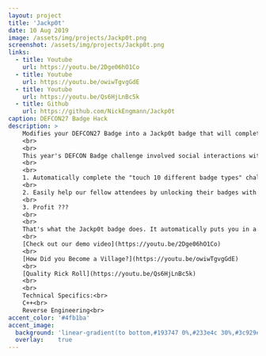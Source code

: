 ```yaml
---
layout: project
title: 'Jackp0t'
date: 10 Aug 2019
image: /assets/img/projects/Jackp0t.png
screenshot: /assets/img/projects/Jackp0t.png
links:
  - title: Youtube
    url: https://youtu.be/2Dge06hO1Co
  - title: Youtube
    url: https://youtu.be/owiwTgvgGdE
  - title: Youtube
    url: https://youtu.be/Qs6HjLnBc5k
  - title: Github
    url: https://github.com/NickEngmann/Jackp0t
caption: DEFCON27 Badge Hack
description: >
    Modifies your DEFCON27 Badge into a Jackp0t badge that will complete other attendee's badge challenge/trigger rick roll when held within a few inches of each other.
    <br>
    <br>
    This year's DEFCON Badge challenge involved social interactions with an RF Badge. A regular attendee is challenged to find and touch badges with 10 different badge types (including Sponsors, Vendors, Goons, and even Press). This becomes super challenging when you have to find one of the 20 individuals out of a 30,000 person conference with a Black "UBER" badge (an exciting but non-trivial task).  It was much easier for us to figure out how to flash the DEFCON27 badge to do three things:
    <br>
    <br>
    1. Automatically complete the "touch 10 different badge types" challenge
    <br>
    2. Easily help our fellow attendees by unlocking their badges with one that can act as a chameleon, emulating all other badge types.
    <br>
    3. Profit ???
    <br>
    <br>
    That's what the Jackp0t badge does. It automatically puts you in a "COMPLETE" (or win) state on boot and emulates all the different badge types to complete other attendee's badges in a matter of seconds. 
    <br>
    [Check out our demo video](https://youtu.be/2Dge06hO1Co)
    <br>
    [How Did you Become a Village?](https://youtu.be/owiwTgvgGdE)
    <br>
    [Quality Rick Roll](https://youtu.be/Qs6HjLnBc5k)
    <br>
    <br>
    Technical Specifics:<br>
    C++<br>
    Reverse Engineering<br>
accent_color: '#4fb1ba'
accent_image:
  background: 'linear-gradient(to bottom,#193747 0%,#233e4c 30%,#3c929e 50%,#d5d5d4 70%,#cdccc8 100%)'
  overlay:    true
---
```

